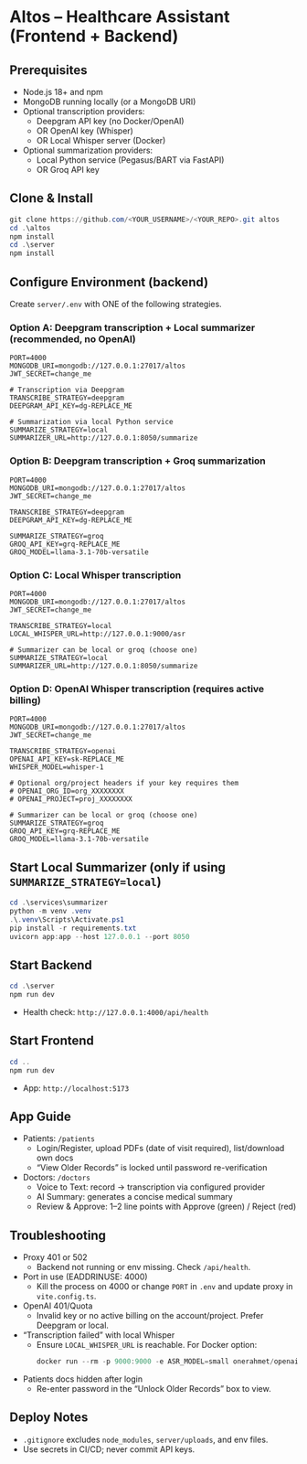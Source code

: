# Altos – Healthcare Assistant (Frontend + Backend)

## Prerequisites
- Node.js 18+ and npm
- MongoDB running locally (or a MongoDB URI)
- Optional transcription providers:
  - Deepgram API key (no Docker/OpenAI)
  - OR OpenAI key (Whisper)
  - OR Local Whisper server (Docker)
- Optional summarization providers:
  - Local Python service (Pegasus/BART via FastAPI)
  - OR Groq API key

## Clone & Install
```powershell
git clone https://github.com/<YOUR_USERNAME>/<YOUR_REPO>.git altos
cd .\altos
npm install
cd .\server
npm install
```

## Configure Environment (backend)
Create `server/.env` with ONE of the following strategies.

### Option A: Deepgram transcription + Local summarizer (recommended, no OpenAI)
```dotenv
PORT=4000
MONGODB_URI=mongodb://127.0.0.1:27017/altos
JWT_SECRET=change_me

# Transcription via Deepgram
TRANSCRIBE_STRATEGY=deepgram
DEEPGRAM_API_KEY=dg-REPLACE_ME

# Summarization via local Python service
SUMMARIZE_STRATEGY=local
SUMMARIZER_URL=http://127.0.0.1:8050/summarize
```

### Option B: Deepgram transcription + Groq summarization
```dotenv
PORT=4000
MONGODB_URI=mongodb://127.0.0.1:27017/altos
JWT_SECRET=change_me

TRANSCRIBE_STRATEGY=deepgram
DEEPGRAM_API_KEY=dg-REPLACE_ME

SUMMARIZE_STRATEGY=groq
GROQ_API_KEY=grq-REPLACE_ME
GROQ_MODEL=llama-3.1-70b-versatile
```

### Option C: Local Whisper transcription
```dotenv
PORT=4000
MONGODB_URI=mongodb://127.0.0.1:27017/altos
JWT_SECRET=change_me

TRANSCRIBE_STRATEGY=local
LOCAL_WHISPER_URL=http://127.0.0.1:9000/asr

# Summarizer can be local or groq (choose one)
SUMMARIZE_STRATEGY=local
SUMMARIZER_URL=http://127.0.0.1:8050/summarize
```

### Option D: OpenAI Whisper transcription (requires active billing)
```dotenv
PORT=4000
MONGODB_URI=mongodb://127.0.0.1:27017/altos
JWT_SECRET=change_me

TRANSCRIBE_STRATEGY=openai
OPENAI_API_KEY=sk-REPLACE_ME
WHISPER_MODEL=whisper-1

# Optional org/project headers if your key requires them
# OPENAI_ORG_ID=org_XXXXXXXX
# OPENAI_PROJECT=proj_XXXXXXXX

# Summarizer can be local or groq (choose one)
SUMMARIZE_STRATEGY=groq
GROQ_API_KEY=grq-REPLACE_ME
GROQ_MODEL=llama-3.1-70b-versatile
```

## Start Local Summarizer (only if using `SUMMARIZE_STRATEGY=local`)
```powershell
cd .\services\summarizer
python -m venv .venv
.\.venv\Scripts\Activate.ps1
pip install -r requirements.txt
uvicorn app:app --host 127.0.0.1 --port 8050
```

## Start Backend
```powershell
cd .\server
npm run dev
```
- Health check: `http://127.0.0.1:4000/api/health`

## Start Frontend
```powershell
cd ..
npm run dev
```
- App: `http://localhost:5173`

## App Guide
- Patients: `/patients`
  - Login/Register, upload PDFs (date of visit required), list/download own docs
  - “View Older Records” is locked until password re-verification
- Doctors: `/doctors`
  - Voice to Text: record → transcription via configured provider
  - AI Summary: generates a concise medical summary
  - Review & Approve: 1–2 line points with Approve (green) / Reject (red)

## Troubleshooting
- Proxy 401 or 502
  - Backend not running or env missing. Check `/api/health`.
- Port in use (EADDRINUSE: 4000)
  - Kill the process on 4000 or change `PORT` in `.env` and update proxy in `vite.config.ts`.
- OpenAI 401/Quota
  - Invalid key or no active billing on the account/project. Prefer Deepgram or local.
- “Transcription failed” with local Whisper
  - Ensure `LOCAL_WHISPER_URL` is reachable. For Docker option:
    ```powershell
    docker run --rm -p 9000:9000 -e ASR_MODEL=small onerahmet/openai-whisper-asr-webservice:latest
    ```
- Patients docs hidden after login
  - Re-enter password in the “Unlock Older Records” box to view.

## Deploy Notes
- `.gitignore` excludes `node_modules`, `server/uploads`, and env files.
- Use secrets in CI/CD; never commit API keys.
